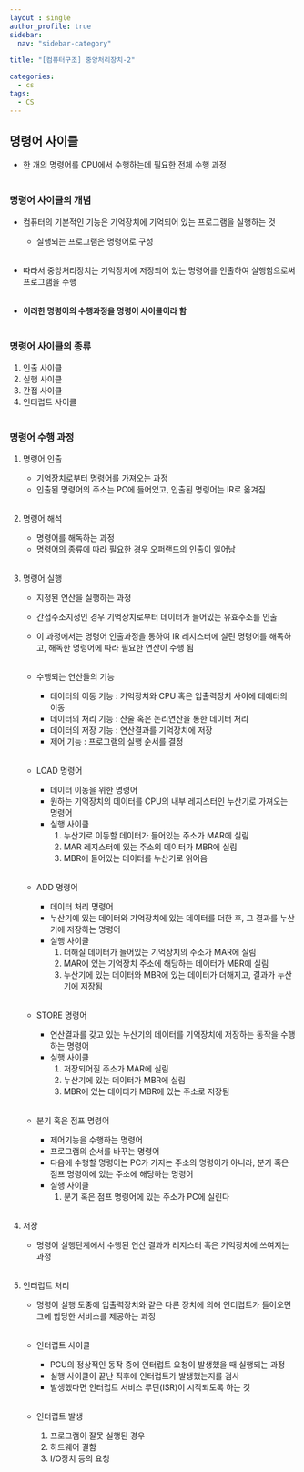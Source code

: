 ```yaml
---
layout : single
author_profile: true
sidebar: 
  nav: "sidebar-category"
  
title: "[컴퓨터구조] 중앙처리장치-2"

categories:
  - cs
tags:
  - CS
---
```


## 명령어 사이클
- 한 개의 명령어를 CPU에서 수행하는데 필요한 전체 수행 과정<br><br>

### 명령어 사이클의 개념
- 컴퓨터의 기본적인 기능은 기억장치에 기억되어 있는 프로그램을 실행하는 것<br>
	- 실행되는 프로그램은 명령어로 구성<br><br>

- 따라서 중앙처리장치는 기억장치에 저장되어 있는 명령어를 인출하여 실행함으로써 프로그램을 수행<br><br>

- **이러한 명령어의 수행과정을 명령어 사이클이라 함**<br><br>

### 명령어 사이클의 종류
1. 인출 사이클<br>
2. 실행 사이클<br>
3. 간접 사이클<br>
4. 인터럽트 사이클<br><br>

### 명령어 수행 과정
1. 명령어 인출<br>
	- 기억장치로부터 명령어를 가져오는 과정<br>
	- 인출된 명령어의 주소는 PC에 들어있고, 인출된 명령어는 IR로 옮겨짐<br><br>

2. 명령어 해석<br>
	- 명령어를 해독하는 과정<br>
	- 명령어의 종류에 따라 필요한 경우 오퍼랜드의 인출이 일어남<br><br>

3. 명령어 실행<br>
	- 지정된 연산을 실행하는 과정<br>
	- 간접주소지정인 경우 기억장치로부터 데이터가 들어있는 유효주소를 인출<br>
	- 이 과정에서는 명령어 인출과정을 통하여 IR 레지스터에 실린 명령어를 해독하고, 해독한 명령어에 따라 필요한 연산이 수행 됨<br><br>

	- 수행되는 연산들의 기능<br>
		- 데이터의 이동 기능 : 기억장치와 CPU 혹은 입출력장치 사이에 데에터의 이동<br>
		- 데이터의 처리 기능 : 산술 혹은 논리연산을 통한 데이터 처리<br>
		- 데이터의 저장 기능 : 연산결과를 기억장치에 저장<br>
		- 제어 기능 : 프로그램의 실행 순서를 결정<br><br>

	- LOAD 명령어<br>
		- 데이터 이동을 위한 명령어<br>
		- 원하는 기억장치의 데이터를 CPU의 내부 레지스터인 누산기로 가져오는 명령어<br>
		- 실행 사이클<br>
			1. 누산기로 이동할 데이터가 들어있는 주소가 MAR에 실림<br>
			2. MAR 레지스터에 있는 주소의 데이터가 MBR에 실림<br>
			3. MBR에 들어있는 데이터를 누산기로 읽어옴<br><br>

	- ADD 명령어<br>
		- 데이터 처리 명령어<br>
		- 누산기에 있는 데이터와 기억장치에 있는 데이터를 더한 후, 그 결과를 누산기에 저장하는 명령어<br>
		- 실행 사이클<br>
			1. 더해질 데이터가 들어있는 기억장치의 주소가 MAR에 실림<br>
			2. MAR에 있는 기억장치 주소에  해당하는 데이터가 MBR에 실림<br>
			3. 누산기에 있는 데이터와 MBR에 있는 데이터가 더해지고, 결과가 누산기에 저장됨<br><br>

	- STORE 명령어<br>
		- 연산결과를 갖고 있는 누산기의 데이터를 기억장치에 저장하는 동작을 수행하는 명령어<br>
		- 실행 사이클<br>
			1. 저장되어질 주소가 MAR에 실림<br>
			2. 누산기에 있는 데이터가 MBR에 실림<br>
			3. MBR에 있는 데이터가 MBR에 있는 주소로 저장됨<br><br>

	- 분기 혹은 점프 명령어<br>
		- 제어기능을 수행하는 명령어<br>
		- 프로그램의 순서를 바꾸는 명령어<br>
		- 다음에 수행할 명령어는 PC가 가지는 주소의 명령어가 아니라, 분기 혹은 점프 명령어에 있는 주소에 해당하는 명령어<br>
		- 실행 사이클<br>
			1. 분기 혹은 점프 명령어에 있는 주소가 PC에 실린다<br><br>

4. 저장<br>
	-	 명령어 실행단계에서 수행된 연산 결과가 레지스터 혹은 기억장치에 쓰여지는 과정<br><br>

5. 인터럽트 처리<br>
	- 명령어  실행 도중에 입출력장치와 같은 다른 장치에 의해 인터럽트가 들어오면 그에 합당한 서비스를 제공하는 과정<br><br>

	- 인터럽트 사이클<br>
		- PCU의 정상적인 동작 중에 인터럽트 요청이 발생했을 때 실행되는 과정<br>
		- 실행 사이클이 끝난 직후에 인터럽트가 발생했는지를 검사<br>
		- 발생했다면 인터럽트 서비스 루틴(ISR)이 시작되도록 하는 것<br><br>

	- 인터럽트 발생<br>
		1. 프로그램이 잘못 실행된 경우<br>
		2. 하드웨어 결함<br>
		3. I/O장치 등의 요청<br><br>
